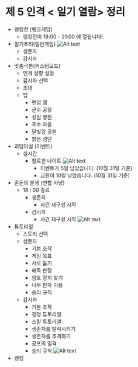 # 제 5 인격 < 일기 열람> 정리

* 랭킹전 (랭크게임)
  * 랭킹전이 19:00 - 21:00 에 열립니다!
* 일기추리(일반게임)
![Alt text](https://blogfiles.pstatic.net/MjAxODExMDFfMjY5/MDAxNTQxMDgyMzQyMjgx.ANmFDh_V9CxZ_i0vDIS_OR277nssvmHGxiZN-N0MP70g.SkBWHHAIEe4D0q6LiNAGcN2gmXyxqlSRcdLWW62qoM8g.JPEG.anulkh/111_%282%29.jpg?type=w1)
  * 생존자
  * 감시자
* 맞춤극본(커스텀모드)
  * 인격 성향 설정
  * 감시자 선택
  * 초대 
  * 맵
    * 랜덤 맵
    * 군수 공장
    * 성심 병원
    * 호수 마을
    * 달빛강 공원
    * 붉은 성단
* 괴담이설 (이벤트)
  * 실시간
    * 할로윈 나이트
    ![Alt text](https://blogfiles.pstatic.net/MjAxODExMDFfMTk1/MDAxNTQxMDgyNDczMDI5.zrYE0zot1s9Dm5VKeBLRKjcKQivB9MggYY8jRsGKQyEg.T1uptek8zodGNDH1j9wWbv0TxD3cF8kvH_8iTBXlmNMg.JPEG.anulkh/222.jpg?type=w1)
      * 이벤트가 5일 남았습니다. (10월 31일 기준)
      * 교환이 10일 남았습니다. (10월 31일 기준)
* 혼돈의 분쟁 (연합 사냥)
  * 18 : 00 종료
    * 생존자
      * 사건 재구성 시작
    * 감시자
      * 사건 재구성 시작
      ![Alt text](https://blogfiles.pstatic.net/MjAxODExMDFfNTQg/MDAxNTQxMDgyNDk5ODcw.VyR3NrThIFLhdhLgO_03gRuom6nMscb_R37R5-RT1_Ag.BEi5zyN_ldsxkTNQAhaEs2uY3VevT_zycJwObprMGu0g.JPEG.anulkh/333.jpg?type=w1)
* 튜토리얼
  * 스토리 선택
  * 생존자
    * 기본 조작
    * 게임 목표
    * 서로 돕기
    * 해독 판정
    * 암호 장치 찾기
    * 나무 판자 이용
    * 승리 규칙
  * 감시자
    * 기본 조작
    * 경청 튜토리얼
    * 스킬 튜토리얼
    * 생존자를 탈락시키기
    * 생존자를 추격하기
    * 공포의 일격
    * 승리 규칙
![Alt text](https://blogfiles.pstatic.net/MjAxODExMDFfMjY0/MDAxNTQxMDgyNTQ5MzQ1.1VHdLb-pn-f6NSN4z2DTdBB4_6nUqfh95_izD7hWXbYg.ZneM9IiHEmQoj2MSyJt4Mac1A6nbFUoqi3LQAziYI9Qg.JPEG.anulkh/4444.jpg?type=w1)
* 랭킹
